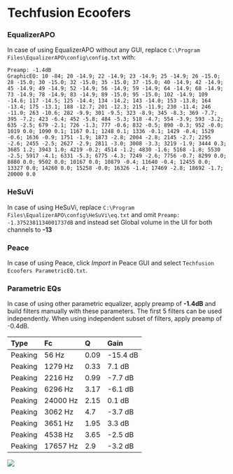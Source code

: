 # Techfusion Ecoofers

### EqualizerAPO
In case of using EqualizerAPO without any GUI, replace `C:\Program Files\EqualizerAPO\config\config.txt`
with:
```
Preamp: -1.4dB
GraphicEQ: 10 -84; 20 -14.9; 22 -14.9; 23 -14.9; 25 -14.9; 26 -15.0; 28 -15.0; 30 -15.0; 32 -15.0; 35 -15.0; 37 -15.0; 40 -14.9; 42 -14.9; 45 -14.9; 49 -14.9; 52 -14.9; 56 -14.9; 59 -14.9; 64 -14.9; 68 -14.9; 73 -14.9; 78 -14.9; 83 -14.9; 89 -15.0; 95 -15.0; 102 -14.9; 109 -14.6; 117 -14.5; 125 -14.4; 134 -14.2; 143 -14.0; 153 -13.8; 164 -13.4; 175 -13.1; 188 -12.7; 201 -12.3; 215 -11.9; 230 -11.4; 246 -11.0; 263 -10.6; 282 -9.9; 301 -9.5; 323 -8.9; 345 -8.3; 369 -7.7; 395 -7.2; 423 -6.4; 452 -5.8; 484 -5.3; 518 -4.7; 554 -3.9; 593 -3.2; 635 -2.5; 679 -2.1; 726 -1.3; 777 -0.6; 832 -0.5; 890 -0.3; 952 -0.0; 1019 0.0; 1090 0.1; 1167 0.1; 1248 0.1; 1336 -0.1; 1429 -0.4; 1529 -0.6; 1636 -0.9; 1751 -1.9; 1873 -2.8; 2004 -2.8; 2145 -2.7; 2295 -2.6; 2455 -2.5; 2627 -2.9; 2811 -3.0; 3008 -3.3; 3219 -1.9; 3444 0.3; 3685 1.2; 3943 1.0; 4219 -0.2; 4514 -1.2; 4830 -1.6; 5168 -1.8; 5530 -2.5; 5917 -4.1; 6331 -5.3; 6775 -4.3; 7249 -2.6; 7756 -0.7; 8299 0.0; 8880 0.0; 9502 0.0; 10167 0.0; 10879 -0.4; 11640 -0.4; 12455 0.0; 13327 0.0; 14260 0.0; 15258 -0.0; 16326 -1.4; 17469 -2.8; 18692 -1.7; 20000 0.0
```

### HeSuVi
In case of using HeSuVi, replace `C:\Program Files\EqualizerAPO\config\HeSuVi\eq.txt` and omit `Preamp:
-1.3752381134001737dB` and instead set Global volume in the UI for both channels to **-13**

### Peace
In case of using Peace, click *Import* in Peace GUI and select `Techfusion Ecoofers ParametricEQ.txt`.

### Parametric EQs
In case of using other parametric equalizer, apply preamp of **-1.4dB** and build filters manually
with these parameters. The first 5 filters can be used independently.
When using independent subset of filters, apply preamp of -0.4dB.

| Type    | Fc       |    Q | Gain     |
|:--------|:---------|:-----|:---------|
| Peaking | 56 Hz    | 0.09 | -15.4 dB |
| Peaking | 1279 Hz  | 0.33 | 7.1 dB   |
| Peaking | 2216 Hz  | 0.99 | -7.7 dB  |
| Peaking | 6296 Hz  | 3.17 | -6.1 dB  |
| Peaking | 24000 Hz | 2.15 | 0.1 dB   |
| Peaking | 3062 Hz  | 4.7  | -3.7 dB  |
| Peaking | 3651 Hz  | 1.95 | 3.3 dB   |
| Peaking | 4538 Hz  | 3.65 | -2.5 dB  |
| Peaking | 17657 Hz | 2.9  | -3.2 dB  |

![](https://raw.githubusercontent.com/jaakkopasanen/AutoEq/master/results/innerfidelity/sbaf-serious/Techfusion%20Ecoofers/Techfusion%20Ecoofers.png)